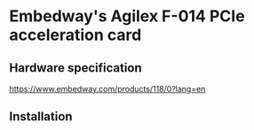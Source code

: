 # Embedway's Agilex F-014 PCIe acceleration card
## Hardware specification
https://www.embedway.com/products/118/0?lang=en
## Installation 

